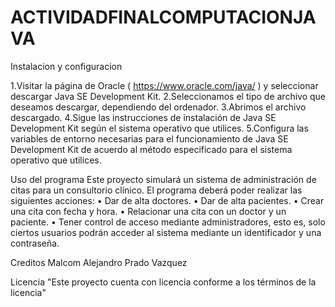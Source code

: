 # ACTIVIDADFINALCOMPUTACIONJAVA

Instalacion y configuracion

1.Visitar la página de Oracle ( https://www.oracle.com/java/ ) y seleccionar descargar Java SE Development Kit.
2.Seleccionamos el tipo de archivo que deseamos descargar, dependiendo del ordenador.
3.Abrimos el archivo descargado.
4.Sigue las instrucciones de instalación de Java SE Development Kit según el sistema operativo que utilices.
5.Configura las variables de entorno necesarias para el funcionamiento de Java SE Development Kit de acuerdo al método especificado para el sistema operativo que utilices.

  Uso del programa
  Este proyecto simulará un sistema de 
  administración de citas para un consultorio clínico. El programa deberá poder realizar las siguientes acciones:
• Dar de alta doctores.
• Dar de alta pacientes.
• Crear una cita con fecha y hora.
• Relacionar una cita con un doctor y un paciente.
• Tener control de acceso mediante administradores, esto es, solo ciertos usuarios podrán acceder al sistema 
mediante un identificador y una contraseña.

Creditos 
Malcom Alejandro Prado Vazquez

Licencia
"Este proyecto cuenta con licencia conforme a los términos de la licencia"
